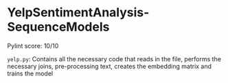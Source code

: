 # YelpSentimentAnalysis-SequenceModels

Pylint score: 10/10

`yelp.py`: Contains all the necessary code that reads in the file, performs the necessary joins, pre-processing text, creates the embedding matrix and trains the model
